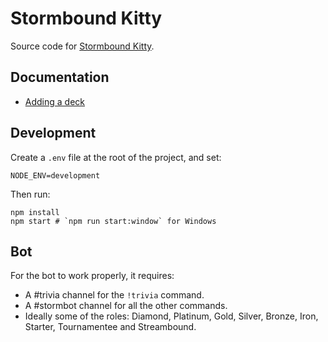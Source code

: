 # Stormbound Kitty

Source code for [Stormbound Kitty](https://stormbound-kitty.com/).

## Documentation

- [Adding a deck](./docs/ADDING_A_DECK.md)

## Development

Create a `.env` file at the root of the project, and set:

```
NODE_ENV=development
```

Then run:

```
npm install
npm start # `npm run start:window` for Windows
```

## Bot

For the bot to work properly, it requires:

- A #trivia channel for the `!trivia` command.
- A #stormbot channel for all the other commands.
- Ideally some of the roles: Diamond, Platinum, Gold, Silver, Bronze, Iron, Starter, Tournamentee and Streambound.
